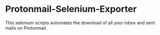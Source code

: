 # Protonmail-Selenium-Exporter
This selenium scripts automates the download of all your  inbox and sent mails on Protonmail.
